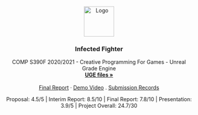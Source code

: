 <!-- PROJECT LOGO -->
<br />
<p align="center">
  <a href="https://github.com/OP-Banana/Unreal_Grade_Engine/">
    <img src="http://www.ouhk.edu.hk/PAU/AboutOUHK/University_identity/OUHK-logo.png" alt="Logo" height="80">
  </a>

  <h3 align="center">Infected Fighter</h3>

  <p align="center">
    COMP S390F 2020/2021 - Creative Programming For Games - Unreal Grade Engine
    <br />
    <a href="https://drive.google.com/file/d/1Thjns14x2FvV2vc7o2ucQ-681Cz_CRJd/view?usp=sharing"><strong>UGE files »</strong></a>
    <br />
    <br />
    <a href="https://drive.google.com/file/d/1gIUbvJQzhL9NKuuxNVTD4sLhlKVYmeOQ/view?usp=sharing">Final Report</a>
    ·
    <a href="https://drive.google.com/file/d/1UCeKtfK1CRBiEV-sXalkZ6KpQnrWnxj-/view?usp=sharing">Demo Video</a>
    .
    <a href="https://drive.google.com/drive/folders/11H0wjQYojAZK64u7C859ESLdyNXmSQ2U?usp=sharing">Submission Records</a>
  </p>
  <p align="center">
    Proposal: 4.5/5 | Interim Report: 8.5/10 | Final Report: 7.8/10 | Presentation: 3.9/5 | Project Overall: 24.7/30
  </p>
</p>
